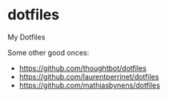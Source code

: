 # dotfiles
My Dotfiles

Some other good onces:
- https://github.com/thoughtbot/dotfiles
- https://github.com/laurentperrinet/dotfiles
- https://github.com/mathiasbynens/dotfiles
